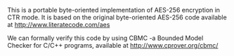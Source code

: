 This is a portable byte-oriented implementation of AES-256 encryption in CTR mode.
It is based on the original byte-oriented AES-256 code available at http://www.literatecode.com/aes


We can formally verify this code by using CBMC -a Bounded Model Checker for C/C++ programs, available at http://www.cprover.org/cbmc/
